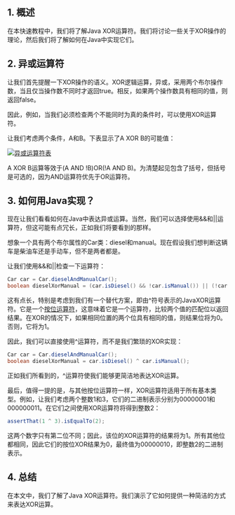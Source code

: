 ## 1. 概述

在本快速教程中，我们将了解Java XOR运算符。我们将讨论一些关于XOR操作的理论，然后我们将了解如何在Java中实现它们。

## 2. 异或运算符

让我们首先提醒一下XOR操作的语义。XOR逻辑运算，异或，采用两个布尔操作数，当且仅当操作数不同时才返回true。相反，如果两个操作数具有相同的值，则返回false。

因此，例如，当我们必须检查两个不能同时为真的条件时，可以使用XOR运算符。

让我们考虑两个条件，A和B。下表显示了A XOR B的可能值：

[![异或运算符表](https://www.baeldung.com/wp-content/uploads/2019/08/xor_operator_table-1-1024x299.png)](https://www.baeldung.com/wp-content/uploads/2019/08/xor_operator_table-1.png)

A XOR B运算等效于(A AND !B)OR(!A AND B)。为清楚起见包含了括号，但括号是可选的，因为AND运算符优先于OR运算符。

## 3. 如何用Java实现？

现在让我们看看如何在Java中表达异或运算。当然，我们可以选择使用&&和||运算符，但这可能有点冗长，正如我们将要看到的那样。

想象一个具有两个布尔属性的Car类：diesel和manual。现在假设我们想判断这辆车是柴油车还是手动车，但不是两者都是。

让我们使用&&和||检查一下运算符：

```java
Car car = Car.dieselAndManualCar();
boolean dieselXorManual = (car.isDiesel() && !car.isManual()) || (!car.isDiesel() && car.isManual());
```

这有点长，特别是考虑到我们有一个替代方案，即由^符号表示的JavaXOR运算符。它是一个[按位运算符](https://www.baeldung.com/java-bitwise-operators)，这意味着它是一个运算符，比较两个值的匹配位以返回结果。在XOR的情况下，如果相同位置的两个位具有相同的值，则结果位将为0。否则，它将为1。

因此，我们可以直接使用^运算符，而不是我们繁琐的XOR实现：

```java
Car car = Car.dieselAndManualCar();
boolean dieselXorManual = car.isDiesel() ^ car.isManual();
```

正如我们所看到的，^运算符使我们能够更简洁地表达XOR运算。

最后，值得一提的是，与其他按位运算符一样，XOR运算符适用于所有基本类型。例如，让我们考虑两个整数1和3，它们的二进制表示分别为00000001和000000011。在它们之间使用XOR运算符将得到整数2：

```java
assertThat(1 ^ 3).isEqualTo(2);
```

这两个数字只有第二位不同；因此，该位的XOR运算符的结果将为1。所有其他位都相同，因此它们的按位XOR结果为0，最终值为00000010，即整数2的二进制表示。

## 4. 总结

在本文中，我们了解了Java XOR运算符。我们演示了它如何提供一种简洁的方式来表达XOR运算。